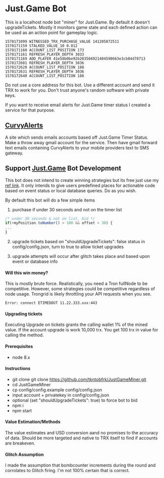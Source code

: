 # Just.Game Bot
This is a localhost node bot "miner" for Just.Game. By default it
doesn't upgradeTickets. Mostly it monitors game state and each defined action
can be used as an action point for gameplay logic.

````
1578171099 WITNESSED_TRX_PURCHASE_VALUE 141205872511
1578171159 STALKED_VALUE_10 0.012
1578171160 ACCOUNT_LIST_POSITION 173
1578171161 REFRESH_PLAYER_DEPTH 3033
1578171169 ADD_PLAYER 41e58b0be92b203566921404590663e3cb84d78713
1578172601 REFRESH_PLAYER_DEPTH 3036
1578172620 ACCOUNT_LIST_POSITION 188
1578172631 REFRESH_PLAYER_DEPTH 3036
1578172640 ACCOUNT_LIST_POSITION 188
````

Do not use a core address for this bot. Use a different account and send
it TRX to work for you. Don't trust anyone's random software with private keys.

If you want to receive email alerts for Just.Game timer status I created a service for that purpose.

## [CurvyAlerts](https://curvyalerts.com)
A site which sends emails accounts based off Just.Game Timer Status. Make a throw away gmail account for the service. Then have gmail forward text emails
containing CurvyAlerts to your mobile providers text to SMS gateway.

## Support [Just.Game](https://curvy.ai/andrewyang) Bot Development

This bot does not intend to create winning strategies but its free just use my [ref link](https://curvy.ai/andrewyang). It only intends to give
users predefined places for actionable code based on event status or local
database queries. Do as you wish.

By default this bot will do a few simple items
1) purchase if under 30 seconds and not on the timer list

````javascript
/* under 30 seconds & not on list, bid */
if(+myPosition.toNumber() > 100 && offset < 30) {
...
}
````

2) upgrade tickets based on  "shouldUpgradeTickets": false status in
config/config.json, turn to true to allow ticket upgrades

3) upgrade attempts will occur after glitch takes place and based upon event or database info

#### Will this win money?

This is mostly brute force. Realistically, you need a Tron fullNode to be competitive. However, some strategies could be competitive regardless of node usage. Trongrid is likely throttling your API requests when you see.

````
Error: connect ETIMEDOUT 11.22.333.xxx:443
````

#### Upgrading tickets
Executing Upgrade on tickets grants the calling wallet 1% of the mined value. If the account upgrade is work 10,000 trx. You get 100 trx in value for calling the method.


#### Prerequisites
* node 8.x

#### Instructions

* git clone git clone https://github.com/tkntobfrk/JustGameMiner.git
* cd JustGameMiner
* cp config/config.example config/config.json
* input account + privatekey in config/config.json
* optional (set "shouldUpgradeTickets": true) to force bot to bid
* npm i
* npm start


#### Value Estimation/Methods
The value estimates and USD conversion aand no promises to
the accuracy of data. Should be more targeted and native to TRX itself to find
if accounts are breakeven.

#### Glitch Assumption

I made the assumption that bombcounter increments during the round and corrolates to Glitch firing. I'm not 100% certain that is correct.
